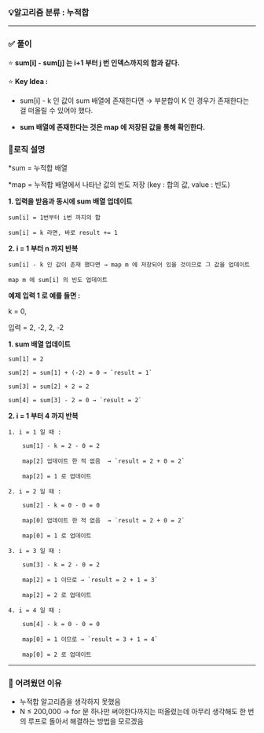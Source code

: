 ### 💡알고리즘 분류 : 누적합 

---

### ✅ 풀이

⭐️ **sum[i] - sum[j] 는 i+1 부터 j 번 인덱스까지의 합과 같다.** 

⭐️ **Key Idea :** 

- sum[i] - k  인 값이 sum 배열에 존재한다면 → 부분합이 K 인 경우가 존재한다는 걸 떠올릴 수 있어야 했다. 

- **sum 배열에 존재한다는 것은 map 에 저장된 값을 통해 확인한다.**


### 🔎로직 설명

*sum = 누적합 배열 

*map = 누적합 배열에서 나타난 값의 빈도 저장 (key : 합의 값, value : 빈도) 

**1. 입력을 받음과 동시에 sum 배열 업데이트**
    
    sum[i] = 1번부터 i번 까지의 합 
    
    sum[i] = k 라면, 바로 result += 1 
    
**2. i = 1 부터 n 까지 반복**
    
    sum[i] - k 인 값이 존재 했다면 → map m 에 저장되어 있을 것이므로 그 값을 업데이트 
    
    map m 에 sum[i] 의 빈도 업데이트 



**예제 입력 1 로 예를 들면 :** 

k = 0, 

입력 = 2, -2, 2, -2

**1. sum 배열 업데이트**
    
    sum[1] = 2 
    
    sum[2] = sum[1] + (-2) = 0 → `result = 1`
    
    sum[3] = sum[2] + 2 = 2 
    
    sum[4] = sum[3] - 2 = 0 → `result = 2`
    
**2. i = 1 부터 4 까지 반복**

    1. i = 1 일 때 :
        
        sum[1] - k = 2 - 0 = 2 
        
        map[2] 업데이트 한 적 없음  → `result = 2 + 0 = 2`
        
        map[2] = 1 로 업데이트
        
    2. i = 2 일 때 :
        
        sum[2] - k = 0 - 0 = 0 
        
        map[0] 업데이트 한 적 없음  → `result = 2 + 0 = 2`
        
        map[0] = 1 로 업데이트 
        
    3. i = 3 일 때 : 
        
        sum[3] - k = 2 - 0 = 2
        
        map[2] = 1 이므로 → `result = 2 + 1 = 3`
        
        map[2] = 2 로 업데이트 
        
    4. i = 4 일 때 : 
        
        sum[4] - k = 0 - 0 = 0
        
        map[0] = 1 이므로 → `result = 3 + 1 = 4`
        
        map[0] = 2 로 업데이트 

---

### 📌 어려웠던 이유

- 누적합 알고리즘을 생각하지 못했음
- N ≤ 200,000 → for 문 하나만 써야한다까지는 떠올렸는데 아무리 생각해도 한 번의 루프로 돌아서 해결하는 방법을 모르겠음
